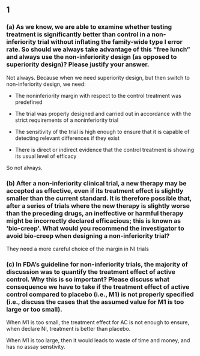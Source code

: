 1
-

### (a) As we know, we are able to examine whether testing treatment is significantly better than control in a non-inferiority trial without inflating the family-wide type I error rate. So should we always take advantage of this “free lunch” and always use the non-inferiority design (as opposed to superiority design)? Please justify your answer.

Not always. Because when we need superiority design, but then switch to
non-inferiority design, we need:

-   The noninferiority margin with respect to the control treatment was
    predefined

-   The trial was properly designed and carried out in accordance with
    the strict requirements of a noninferiority trial

-   The sensitivity of the trial is high enough to ensure that it is
    capable of detecting relevant differences if they exist

-   There is direct or indirect evidence that the control treatment is
    showing its usual level of efficacy

So not always.

### (b) After a non-inferiority clinical trial, a new therapy may be accepted as effective, even if its treatment effect is slightly smaller than the current standard. It is therefore possible that, after a series of trials where the new therapy is slightly worse than the preceding drugs, an ineffective or harmful therapy might be incorrectly declared efficacious; this is known as 'bio-creep'. What would you recommend the investigator to avoid bio-creep when designing a non-inferiority trial?

They need a more careful choice of the margin in NI trials

### (c) In FDA’s guideline for non-inferiority trials, the majority of discussion was to quantify the treatment effect of active control. Why this is so important? Please discuss what consequence we have to take if the treatment effect of active control compared to placebo (i.e., M1) is not properly specified (i.e., discuss the cases that the assumed value for M1 is too large or too small).

When M1 is too small, the treatment effect for AC is not enough to
ensure, when declare NI, treatment is better than placebo.

When M1 is too large, then it would leads to waste of time and money,
and has no assay senstivity.
